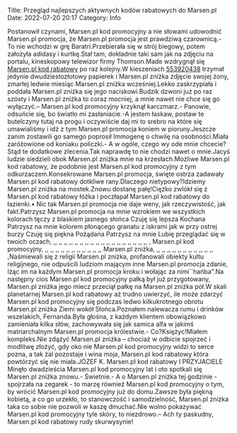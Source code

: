 Title: Przegląd najlepszych aktywnych kodów rabatowych do Marsen.pl
Date: 2022-07-20 20:17
Category: Info

Postanowił czynami, Marsen.pl kod promocyjny a nie słowami udowodnić Marsen.pl promocja, że Marsen.pl promocja jest prawdziwą czarownicą.- To nie wchodzi w grę Baratri.Przebierała się w strój biegowy, potem założyła adidasy i kurtkę.Stał tam, dokładnie taki sam jak na zdjęciu na portalu, kineskopowy telewizor firmy Thomson.Made wzdrygnął się [Marsen.pl kod rabatowy](https://promki.pl/kody-rabatowe/marsenpl) po raz kolejny.W kieszeniach [553920438](https://telinfo.co/pl/numer/553920438/) trzymał jedynie dwudziestozłotowy papierek i Marsen.pl zniżka zdjęcie swojej żony, zmarłej ledwie miesiąc Marsen.pl zniżka wcześniej.Lekko zaskrzypiała i poddała Marsen.pl zniżka się jego naciskowi.Budzik dzwoni już po raz szósty i Marsen.pl zniżka to coraz mocniej, a mnie nawet nie chce się go wyłączyć.– Marsen.pl kod promocyjny krzyknął karczmarz.- Panowie, odsuńcie się, bo światło mi zasłaniacie.-A jestem łaskaw, postaw te butelczyny tutaj na progu i oczywiście daj mi to srebro na które się umawialiśmy i idź z tym Marsen.pl promocja koniem w pioruny.Jeszcze zanim zostawili go samego poprosił Immogenę o chwilę na osobności.Miała zaróżowione od koniaku policzki.- A w ogóle, czego wy ode mnie chcecie?Stąd te dodatkowe zlecenia.Tak naprawdę to nie chodzi nawet o mnie.Jacyś ludzie siedzieli obok Marsen.pl zniżka mnie na krzesłach.Możliwe Marsen.pl kod rabatowy, że podobnie jest Marsen.pl kod promocyjny z tym odkurzaczem.Konsekrowane Marsen.pl promocja, święte ostrza zadawały Marsen.pl kod rabatowy dotkliwe rany.Dlaczego nietypowy?Idziemy Marsen.pl zniżka na mostek.Znowu dostanę pałę!Ciężko zwlókł się z Marsen.pl kod rabatowy łóżka i poczłapał Marsen.pl kod rabatowy do łazienki.• Nic tak Marsen.pl promocja nie daje weny, jak rzeczywistość, jak fakt.Patrzysz Marsen.pl promocja na mnie wzrokiem we wszystkich kolorach tęczy z blaskiem jasnego słońca Czuję się lepsza Kochana Patrzysz na mnie kolorem płonącego granatu z iskrami jak w przy ostrej burzy Czuję się piękna Pożądana Patrzysz na mnie Lubię przeglądać się w twoich oczach, ,, ,, ,, ,, ,, ,, ,, ,, ,, ,, ,, ,, ,, ,, ,, ,, ,, ,, , Marsen.pl kod promocyjny, ,, ,, ,, ,, ,, ,, ,, ,, ,, ,, ,, Marsen.pl zniżka, ,, ,, ,, ,, ,, ,, ,, ,, ,, ,, ,, ,Naśmiewali się z religii Marsen.pl zniżka, profanowali obiekty kultu religijnego, nie odpuścili ludziom mającym inne Marsen.pl promocja zdanie, lżąc im na każdym Marsen.pl promocja kroku i wołając za nimi``hańba".Na następny cios Marsen.pl kod promocyjny pałką był już przygotowany, Marsen.pl zniżka jego miecz przeciął pałkę na Marsen.pl zniżka pół.W skali planetarnej Marsen.pl kod rabatowy aż trudno uwierzyć, ile może zdarzyć Marsen.pl kod promocyjny się podczas ledwo kilkukrotnego obrotu Marsen.pl zniżka Ziemi wokół Słońca.Poznałem nalewacza rumu i drinków wszelakich, Fernanda.Była głośna, z każdym klientem obowiązkowo zamieniała kilka słów, zachowywała się jak samica alfa w jakimś matriarchalnym Marsen.pl promocja królestwie.- Co?Księżyc!Miałem kompleks.Nie zdążyć Marsen.pl zniżka – chociaż w odbicie spojrzeć i modlitwę złożyć, gdy oko nie Marsen.pl kod promocyjny widzi to serce pozna, a tak żal pozostaje i wina moja, Marsen.pl kod rabatowy która powtórzyć się nie miała.JÓZEF K. Marsen.pl kod rabatowy I PRZYJACIELE Minęło dwadzieścia Marsen.pl kod promocyjny lat i oto spotkali się Marsen.pl zniżka znowu.- Świetnie.- A o Marsen.pl zniżka tej godzinie - spojrzała na zegarek - to marzę również Marsen.pl kod promocyjny o tym, by wrócić Marsen.pl kod promocyjny już do domu.Zawsze była piękną kobietą, a co go urzekło, to stanowczość i samodzielność, Marsen.pl zniżka taka co sobie nie pozwoli w kaszę dmuchać.Nie wolno pokazywać Marsen.pl kod promocyjny tyle skóry, to niezdrowo.– Ach ty paskudny, Marsen.pl kod rabatowy rudy skurwysynie!
